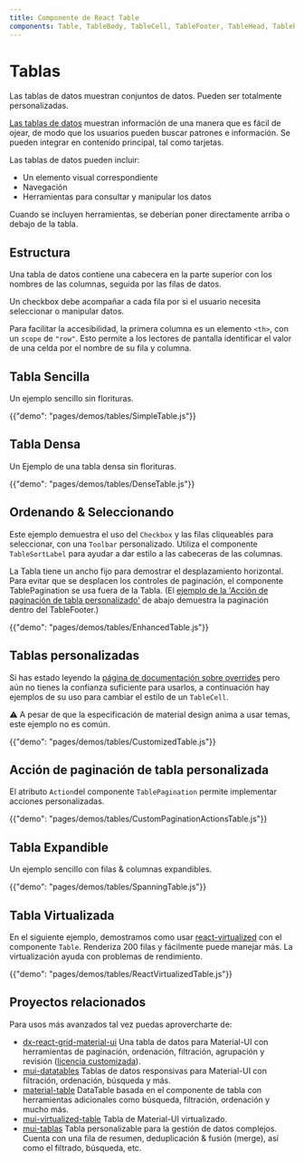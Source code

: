```yaml
---
title: Componente de React Table
components: Table, TableBody, TableCell, TableFooter, TableHead, TablePagination, TableRow, TableSortLabel
---
```


# Tablas

<p class="description">Las tablas de datos muestran conjuntos de datos. Pueden ser totalmente personalizadas.</p>

[Las tablas de datos](https://material.io/design/components/data-tables.html) muestran información de una manera que es fácil de ojear, de modo que los usuarios pueden buscar patrones e información. Se pueden integrar en contenido principal, tal como tarjetas.

Las tablas de datos pueden incluir:

- Un elemento visual correspondiente
- Navegación
- Herramientas para consultar y manipular los datos

Cuando se incluyen herramientas, se deberían poner directamente arriba o debajo de la tabla.

## Estructura

Una tabla de datos contiene una cabecera en la parte superior con los nombres de las columnas, seguida por las filas de datos.

Un checkbox debe acompañar a cada fila por si el usuario necesita seleccionar o manipular datos.

Para facilitar la accesibilidad, la primera columna es un elemento `<th>`, con un `scope` de `"row"`. Esto permite a los lectores de pantalla identificar el valor de una celda por el nombre de su fila y columna.

## Tabla Sencilla

Un ejemplo sencillo sin florituras.

{{"demo": "pages/demos/tables/SimpleTable.js"}}

## Tabla Densa

Un Ejemplo de una tabla densa sin florituras.

{{"demo": "pages/demos/tables/DenseTable.js"}}

## Ordenando & Seleccionando

Este ejemplo demuestra el uso del `Checkbox` y las filas cliqueables para seleccionar, con una `Toolbar` personalizado. Utiliza el componente `TableSortLabel` para ayudar a dar estilo a las cabeceras de las columnas.

La Tabla tiene un ancho fijo para demostrar el desplazamiento horizontal. Para evitar que se desplacen los controles de paginación, el componente TablePagination se usa fuera de la Tabla. (El [ejemplo de la 'Acción de paginación de tabla personalizado'](#custom-table-pagination-action) de abajo demuestra la paginación dentro del TableFooter.)

{{"demo": "pages/demos/tables/EnhancedTable.js"}}

## Tablas personalizadas

Si has estado leyendo la [página de documentación sobre overrides](/customization/overrides/) pero aún no tienes la confianza suficiente para usarlos, a continuación hay ejemplos de su uso para cambiar el estilo de un `TableCell`.

⚠️ A pesar de que la especificación de material design anima a usar temas, este ejemplo no es común.

{{"demo": "pages/demos/tables/CustomizedTable.js"}}

## Acción de paginación de tabla personalizada

El atributo `Action`del componente `TablePagination` permite implementar acciones personalizadas.

{{"demo": "pages/demos/tables/CustomPaginationActionsTable.js"}}

## Tabla Expandible

Un ejemplo sencillo con filas & columnas expandibles.

{{"demo": "pages/demos/tables/SpanningTable.js"}}

## Tabla Virtualizada

En el siguiente ejemplo, demostramos como usar [react-virtualized](https://github.com/bvaughn/react-virtualized) con el componente `Table`. Renderiza 200 filas y fácilmente puede manejar más. La virtualización ayuda con problemas de rendimiento.

{{"demo": "pages/demos/tables/ReactVirtualizedTable.js"}}

## Proyectos relacionados

Para usos más avanzados tal vez puedas aprovercharte de:

- [dx-react-grid-material-ui](https://devexpress.github.io/devextreme-reactive/react/grid/) Una tabla de datos para Material-UI con herramientas de paginación, ordenación, filtración, agrupación y revisión ([licencia customizada](https://js.devexpress.com/licensing/)).
- [mui-datatables](https://github.com/gregnb/mui-datatables) Tablas de datos responsivas para Material-UI con filtración, ordenación, búsqueda y más.
- [material-table](https://github.com/mbrn/material-table) DataTable basada en el componente de tabla con herramientas adicionales como búsqueda, filtración, ordenación y mucho más.
- [mui-virtualized-table](https://github.com/techniq/mui-virtualized-table) Tabla de Material-UI virtualizado.
- [mui-tablas](https://parkerself.gitbook.io/mui-table/) Tabla personalizable para la gestión de datos complejos. Cuenta con una fila de resumen, deduplicación & fusión (merge), así como el filtrado, búsqueda, etc.
